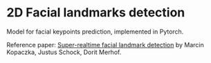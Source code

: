 # 2D Facial landmarks detection

Model for facial keypoints prediction, implemented in Pytorch. 

Reference paper: [Super-realtime facial landmark detection](https://arxiv.org/abs/1902.03459) by Marcin Kopaczka, Justus Schock, Dorit Merhof.


